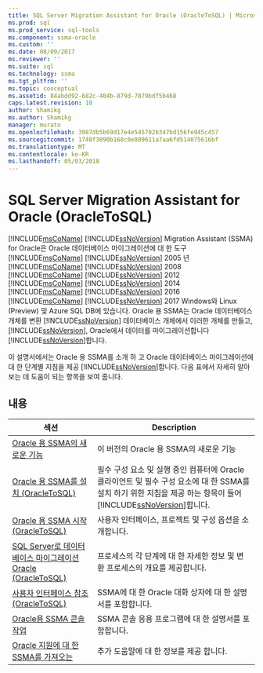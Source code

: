 ```yaml
---
title: SQL Server Migration Assistant for Oracle (OracleToSQL) | Microsoft Docs
ms.prod: sql
ms.prod_service: sql-tools
ms.component: ssma-oracle
ms.custom: ''
ms.date: 08/09/2017
ms.reviewer: ''
ms.suite: sql
ms.technology: ssma
ms.tgt_pltfrm: ''
ms.topic: conceptual
ms.assetid: 84abdd92-682c-404b-879d-7879bdf5b468
caps.latest.revision: 10
author: Shamikg
ms.author: Shamikg
manager: murato
ms.openlocfilehash: 3987db5b69d17e4e545702b347bd156fe945c457
ms.sourcegitcommit: 1740f3090b168c0e809611a7aa6fd514075616bf
ms.translationtype: MT
ms.contentlocale: ko-KR
ms.lasthandoff: 05/03/2018
---
```

# <a name="sql-server-migration-assistant-for-oracle-oracletosql"></a>SQL Server Migration Assistant for Oracle (OracleToSQL)
[!INCLUDE[msCoName](../../includes/msconame_md.md)] [!INCLUDE[ssNoVersion](../../includes/ssnoversion_md.md)] Migration Assistant (SSMA) for Oracle은 Oracle 데이터베이스 마이그레이션에 대 한 도구 [!INCLUDE[msCoName](../../includes/msconame_md.md)] [!INCLUDE[ssNoVersion](../../includes/ssnoversion_md.md)] 2005 년 [!INCLUDE[msCoName](../../includes/msconame_md.md)] [!INCLUDE[ssNoVersion](../../includes/ssnoversion_md.md)] 2008 [!INCLUDE[msCoName](../../includes/msconame_md.md)] [!INCLUDE[ssNoVersion](../../includes/ssnoversion_md.md)] 2012 [!INCLUDE[msCoName](../../includes/msconame_md.md)] [!INCLUDE[ssNoVersion](../../includes/ssnoversion_md.md)] 2014 [!INCLUDE[msCoName](../../includes/msconame_md.md)] [!INCLUDE[ssNoVersion](../../includes/ssnoversion_md.md)] 2016 [!INCLUDE[msCoName](../../includes/msconame_md.md)] [!INCLUDE[ssNoVersion](../../includes/ssnoversion_md.md)] 2017 Windows와 Linux (Preview) 및 Azure SQL DB에 있습니다. Oracle 용 SSMA는 Oracle 데이터베이스 개체를 변환 [!INCLUDE[ssNoVersion](../../includes/ssnoversion_md.md)] 데이터베이스 개체에서 이러한 개체를 만들고, [!INCLUDE[ssNoVersion](../../includes/ssnoversion_md.md)], Oracle에서 데이터를 마이그레이션합니다 [!INCLUDE[ssNoVersion](../../includes/ssnoversion_md.md)]합니다.  
  
이 설명서에서는 Oracle 용 SSMA를 소개 하 고 Oracle 데이터베이스 마이그레이션에 대 한 단계별 지침을 제공 [!INCLUDE[ssNoVersion](../../includes/ssnoversion_md.md)]합니다. 다음 표에서 자세히 알아보는 데 도움이 되는 항목을 보여 줍니다.  
  
## <a name="contents"></a>내용  
  
|섹션|Description|  
|-----------|---------------|  
|[Oracle 용 SSMA의 새로운 기능](http://msdn.microsoft.com/en-us/f305ebb6-7393-4a43-abb3-6332b739d690)|이 버전의 Oracle 용 SSMA의 새로운 기능|  
|[Oracle 용 SSMA를 설치 &#40;OracleToSQL&#41;](../../ssma/oracle/installing-ssma-for-oracle-oracletosql.md)|필수 구성 요소 및 실행 중인 컴퓨터에 Oracle 클라이언트 및 필수 구성 요소에 대 한 SSMA를 설치 하기 위한 지침을 제공 하는 항목이 들어 [!INCLUDE[ssNoVersion](../../includes/ssnoversion_md.md)]합니다.|  
|[Oracle 용 SSMA 시작 &#40;OracleToSQL&#41;](../../ssma/oracle/getting-started-with-ssma-for-oracle-oracletosql.md)|사용자 인터페이스, 프로젝트 및 구성 옵션을 소개합니다.|  
|[SQL Server로 데이터베이스 마이그레이션 Oracle &#40;OracleToSQL&#41;](../../ssma/oracle/migrating-oracle-databases-to-sql-server-oracletosql.md)|프로세스의 각 단계에 대 한 자세한 정보 및 변환 프로세스의 개요를 제공합니다.|  
|[사용자 인터페이스 참조 &#40;OracleToSQL&#41;](../../ssma/oracle/user-interface-reference-oracletosql.md)|SSMA에 대 한 Oracle 대화 상자에 대 한 설명서를 포함합니다.|  
|[Oracle용 SSMA 콘솔 작업](http://msdn.microsoft.com/en-us/4e47bb04-cf9b-41a0-923e-bdab9ba0c51d)|SSMA 콘솔 응용 프로그램에 대 한 설명서를 포함합니다.|  
|[Oracle 지원에 대 한 SSMA를 가져오는](http://go.microsoft.com/fwlink/?LinkID=708538&clcid=0x409)|추가 도움말에 대 한 정보를 제공 합니다.|  
  
